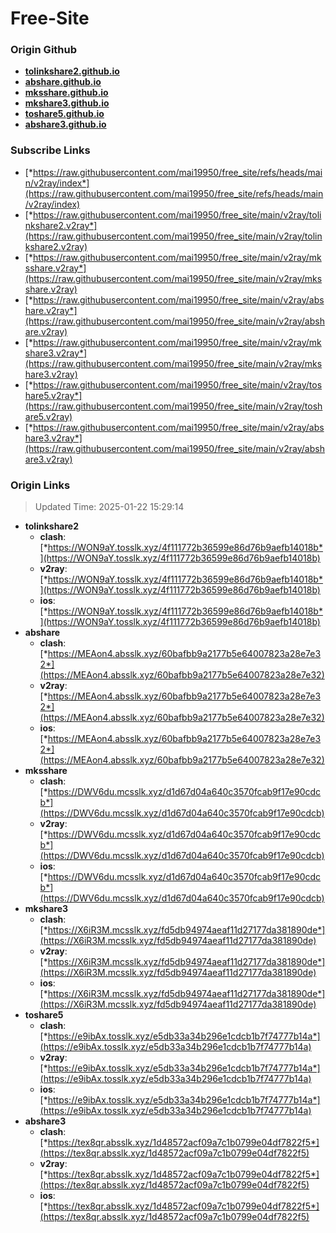 # Free-Site

### Origin Github

- [**tolinkshare2.github.io**](https://github.com/tolinkshare2/tolinkshare2.github.io)
- [**abshare.github.io**](https://github.com/abshare/abshare.github.io)
- [**mksshare.github.io**](https://github.com/mksshare/mksshare.github.io)
- [**mkshare3.github.io**](https://github.com/mkshare3/mkshare3.github.io)
- [**toshare5.github.io**](https://github.com/toshare5/toshare5.github.io)
- [**abshare3.github.io**](https://github.com/abshare3/abshare3.github.io)

### Subscribe Links

- [*https://raw.githubusercontent.com/mai19950/free_site/refs/heads/main/v2ray/index*](https://raw.githubusercontent.com/mai19950/free_site/refs/heads/main/v2ray/index)
- [*https://raw.githubusercontent.com/mai19950/free_site/main/v2ray/tolinkshare2.v2ray*](https://raw.githubusercontent.com/mai19950/free_site/main/v2ray/tolinkshare2.v2ray)
- [*https://raw.githubusercontent.com/mai19950/free_site/main/v2ray/mksshare.v2ray*](https://raw.githubusercontent.com/mai19950/free_site/main/v2ray/mksshare.v2ray)
- [*https://raw.githubusercontent.com/mai19950/free_site/main/v2ray/abshare.v2ray*](https://raw.githubusercontent.com/mai19950/free_site/main/v2ray/abshare.v2ray)
- [*https://raw.githubusercontent.com/mai19950/free_site/main/v2ray/mkshare3.v2ray*](https://raw.githubusercontent.com/mai19950/free_site/main/v2ray/mkshare3.v2ray)
- [*https://raw.githubusercontent.com/mai19950/free_site/main/v2ray/toshare5.v2ray*](https://raw.githubusercontent.com/mai19950/free_site/main/v2ray/toshare5.v2ray)
- [*https://raw.githubusercontent.com/mai19950/free_site/main/v2ray/abshare3.v2ray*](https://raw.githubusercontent.com/mai19950/free_site/main/v2ray/abshare3.v2ray)

### Origin Links

> Updated Time: 2025-01-22 15:29:14

- **tolinkshare2**
  - **clash**: [*https://WON9aY.tosslk.xyz/4f111772b36599e86d76b9aefb14018b*](https://WON9aY.tosslk.xyz/4f111772b36599e86d76b9aefb14018b)
  - **v2ray**: [*https://WON9aY.tosslk.xyz/4f111772b36599e86d76b9aefb14018b*](https://WON9aY.tosslk.xyz/4f111772b36599e86d76b9aefb14018b)
  - **ios**: [*https://WON9aY.tosslk.xyz/4f111772b36599e86d76b9aefb14018b*](https://WON9aY.tosslk.xyz/4f111772b36599e86d76b9aefb14018b)
- **abshare**
  - **clash**: [*https://MEAon4.absslk.xyz/60bafbb9a2177b5e64007823a28e7e32*](https://MEAon4.absslk.xyz/60bafbb9a2177b5e64007823a28e7e32)
  - **v2ray**: [*https://MEAon4.absslk.xyz/60bafbb9a2177b5e64007823a28e7e32*](https://MEAon4.absslk.xyz/60bafbb9a2177b5e64007823a28e7e32)
  - **ios**: [*https://MEAon4.absslk.xyz/60bafbb9a2177b5e64007823a28e7e32*](https://MEAon4.absslk.xyz/60bafbb9a2177b5e64007823a28e7e32)
- **mksshare**
  - **clash**: [*https://DWV6du.mcsslk.xyz/d1d67d04a640c3570fcab9f17e90cdcb*](https://DWV6du.mcsslk.xyz/d1d67d04a640c3570fcab9f17e90cdcb)
  - **v2ray**: [*https://DWV6du.mcsslk.xyz/d1d67d04a640c3570fcab9f17e90cdcb*](https://DWV6du.mcsslk.xyz/d1d67d04a640c3570fcab9f17e90cdcb)
  - **ios**: [*https://DWV6du.mcsslk.xyz/d1d67d04a640c3570fcab9f17e90cdcb*](https://DWV6du.mcsslk.xyz/d1d67d04a640c3570fcab9f17e90cdcb)
- **mkshare3**
  - **clash**: [*https://X6iR3M.mcsslk.xyz/fd5db94974aeaf11d27177da381890de*](https://X6iR3M.mcsslk.xyz/fd5db94974aeaf11d27177da381890de)
  - **v2ray**: [*https://X6iR3M.mcsslk.xyz/fd5db94974aeaf11d27177da381890de*](https://X6iR3M.mcsslk.xyz/fd5db94974aeaf11d27177da381890de)
  - **ios**: [*https://X6iR3M.mcsslk.xyz/fd5db94974aeaf11d27177da381890de*](https://X6iR3M.mcsslk.xyz/fd5db94974aeaf11d27177da381890de)
- **toshare5**
  - **clash**: [*https://e9ibAx.tosslk.xyz/e5db33a34b296e1cdcb1b7f74777b14a*](https://e9ibAx.tosslk.xyz/e5db33a34b296e1cdcb1b7f74777b14a)
  - **v2ray**: [*https://e9ibAx.tosslk.xyz/e5db33a34b296e1cdcb1b7f74777b14a*](https://e9ibAx.tosslk.xyz/e5db33a34b296e1cdcb1b7f74777b14a)
  - **ios**: [*https://e9ibAx.tosslk.xyz/e5db33a34b296e1cdcb1b7f74777b14a*](https://e9ibAx.tosslk.xyz/e5db33a34b296e1cdcb1b7f74777b14a)
- **abshare3**
  - **clash**: [*https://tex8qr.absslk.xyz/1d48572acf09a7c1b0799e04df7822f5*](https://tex8qr.absslk.xyz/1d48572acf09a7c1b0799e04df7822f5)
  - **v2ray**: [*https://tex8qr.absslk.xyz/1d48572acf09a7c1b0799e04df7822f5*](https://tex8qr.absslk.xyz/1d48572acf09a7c1b0799e04df7822f5)
  - **ios**: [*https://tex8qr.absslk.xyz/1d48572acf09a7c1b0799e04df7822f5*](https://tex8qr.absslk.xyz/1d48572acf09a7c1b0799e04df7822f5)
